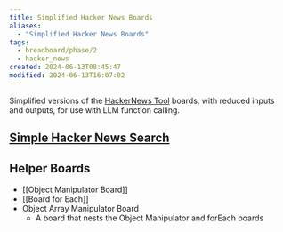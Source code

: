 ```yaml
---
title: Simplified Hacker News Boards
aliases:
  - "Simplified Hacker News Boards"
tags:
  - breadboard/phase/2
  - hacker_news
created: 2024-06-13T08:45:47
modified: 2024-06-13T16:07:02
---
```


Simplified versions of the [HackerNews Tool](projects/Breadboard/Phase%202/HackerNews%20Tool.md) boards, with reduced inputs and outputs, for use with LLM function calling.

## [Simple Hacker News Search](projects/Breadboard/Phase%202/Simple%20Hacker%20News%20Search.md)

## Helper Boards

- [[Object Manipulator Board]]
- [[Board for Each]]
- Object Array Manipulator Board
 	- A board that nests the Object Manipulator and forEach boards
